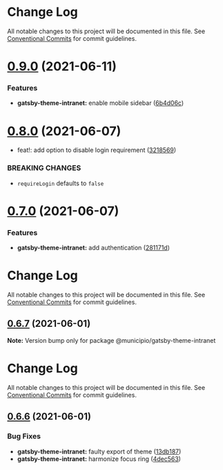 # Change Log

All notable changes to this project will be documented in this file.
See [Conventional Commits](https://conventionalcommits.org) for commit guidelines.

# [0.9.0](https://github.com/municipio-se/gatsby-packages/compare/@municipio/gatsby-theme-intranet@0.8.0...@municipio/gatsby-theme-intranet@0.9.0) (2021-06-11)


### Features

* **gatsby-theme-intranet:** enable mobile sidebar ([6b4d06c](https://github.com/municipio-se/gatsby-packages/commit/6b4d06c0b45817c9ea4ba6a2491d4a67e76b011a))





# [0.8.0](https://github.com/municipio-se/gatsby-packages/compare/@municipio/gatsby-theme-intranet@0.7.0...@municipio/gatsby-theme-intranet@0.8.0) (2021-06-07)


* feat!: add option to disable login requirement ([3218569](https://github.com/municipio-se/gatsby-packages/commit/3218569f92c080e4329fc2d8c20b0d4565712479))


### BREAKING CHANGES

* `requireLogin` defaults to `false`





# [0.7.0](https://github.com/municipio-se/gatsby-packages/compare/@municipio/gatsby-theme-intranet@0.6.7...@municipio/gatsby-theme-intranet@0.7.0) (2021-06-07)


### Features

* **gatsby-theme-intranet:** add authentication ([281171d](https://github.com/municipio-se/gatsby-packages/commit/281171d3b98e18e4c204c9c969dd205387a2bc66))





# Change Log

All notable changes to this project will be documented in this file. See
[Conventional Commits](https://conventionalcommits.org) for commit guidelines.

## [0.6.7](https://github.com/municipio-se/gatsby-packages/compare/@municipio/gatsby-theme-intranet@0.6.6...@municipio/gatsby-theme-intranet@0.6.7) (2021-06-01)

**Note:** Version bump only for package @municipio/gatsby-theme-intranet

# Change Log

All notable changes to this project will be documented in this file. See
[Conventional Commits](https://conventionalcommits.org) for commit guidelines.

## [0.6.6](https://github.com/municipio-se/gatsby-theme-basic/compare/@municipio/gatsby-theme-intranet@0.6.5...@municipio/gatsby-theme-intranet@0.6.6) (2021-06-01)

### Bug Fixes

- **gatsby-theme-intranet:** faulty export of theme
  ([13db187](https://github.com/municipio-se/gatsby-theme-basic/commit/13db18758ebd5ab7f29821aff6e92f7651bc5819))
- **gatsby-theme-intranet:** harmonize focus ring
  ([4dec563](https://github.com/municipio-se/gatsby-theme-basic/commit/4dec563adb24207e946f60aa9b1ef38985a52c79))
